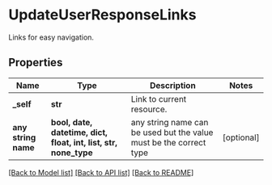 # UpdateUserResponseLinks

Links for easy navigation.

## Properties
Name | Type | Description | Notes
------------ | ------------- | ------------- | -------------
**_self** | **str** | Link to current resource. | 
**any string name** | **bool, date, datetime, dict, float, int, list, str, none_type** | any string name can be used but the value must be the correct type | [optional]

[[Back to Model list]](../README.md#documentation-for-models) [[Back to API list]](../README.md#documentation-for-api-endpoints) [[Back to README]](../README.md)


